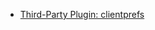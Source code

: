  * [Third-Party Plugin: clientprefs](https://github.com/jaredballou/insurgency-sourcemod/blob/master/plugins/clientprefs.smx?raw=true)
